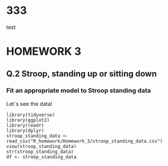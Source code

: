 # 333
test
# HOMEWORK 3
## Q.2 Stroop, standing up or sitting down
### Fit an appropriate model to Stroop standing data

Let`s see the data!
``` {r Stroop, warning = FALSE, message = FALSE, fig.height = 2, fig.width = 2}
library(tidyverse)
library(ggplot2)
library(readr)
library(dplyr)
stroop_standing_data <- read_csv("R_homework/Homework_3/stroop_standing_data.csv")
view(stroop_standing_data)
str(stroop_standing_data)
df <- stroop_standing_data
```

